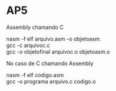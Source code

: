 # AP5

Assembly chamando C

nasm -f elf arquivo.asm -o objetoasm.<br />
gcc -c arquivoc.c<br />
gcc -o objetofinal arquivoc.o objetoasm.o<br />


No caso de C chamando Assembly

nasm -f elf codigo.asm<br />
gcc -o programa arquivo.c codigo.o<br />
